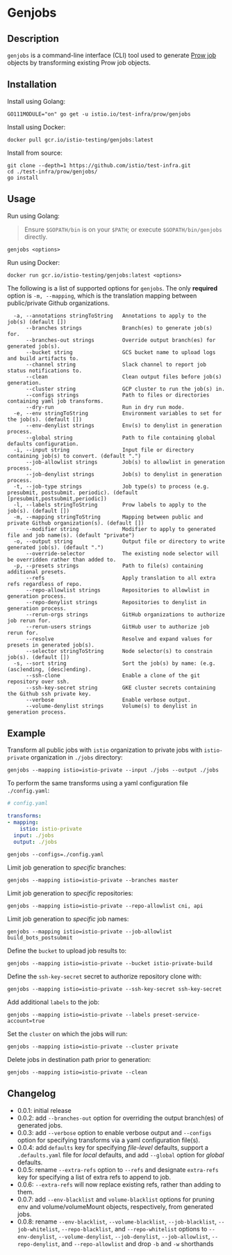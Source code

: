 # Genjobs

## Description

`genjobs` is a command-line interface (CLI) tool used to generate [Prow job](https://github.com/kubernetes/test-infra/blob/master/prow/jobs.md)
objects by transforming existing Prow job objects.

## Installation

Install using Golang:

```shell
GO111MODULE="on" go get -u istio.io/test-infra/prow/genjobs
```

Install using Docker:

```shell
docker pull gcr.io/istio-testing/genjobs:latest
```

Install from source:

```shell
git clone --depth=1 https://github.com/istio/test-infra.git
cd ./test-infra/prow/genjobs/
go install
```

## Usage

Run using Golang:
> Ensure `$GOPATH/bin` is on your `$PATH`; or execute `$GOPATH/bin/genjobs` directly.

```shell
genjobs <options>
```

Run using Docker:

```shell
docker run gcr.io/istio-testing/genjobs:latest <options>
```

The following is a list of supported options for `genjobs`. The only **required** option is `-m, --mapping`, which is the translation mapping between public/private Github organizations.

```console
  -a, --annotations stringToString   Annotations to apply to the job(s) (default [])
      --branches strings             Branch(es) to generate job(s) for.
      --branches-out strings         Override output branch(es) for generated job(s).
      --bucket string                GCS bucket name to upload logs and build artifacts to.
      --channel string               Slack channel to report job status notifications to.
      --clean                        Clean output files before job(s) generation.
      --cluster string               GCP cluster to run the job(s) in.
      --configs strings              Path to files or directories containing yaml job transforms.
      --dry-run                      Run in dry run mode.
  -e, --env stringToString           Environment variables to set for the job(s). (default [])
      --env-denylist strings         Env(s) to denylist in generation process.
      --global string                Path to file containing global defaults configuration.
  -i, --input string                 Input file or directory containing job(s) to convert. (default ".")
      --job-allowlist strings        Job(s) to allowlist in generation process.
      --job-denylist strings         Job(s) to denylist in generation process.
  -t, --job-type strings             Job type(s) to process (e.g. presubmit, postsubmit. periodic). (default [presubmit,postsubmit,periodic])
  -l, --labels stringToString        Prow labels to apply to the job(s). (default [])
  -m, --mapping stringToString       Mapping between public and private Github organization(s). (default [])
      --modifier string              Modifier to apply to generated file and job name(s). (default "private")
  -o, --output string                Output file or directory to write generated job(s). (default ".")
      --override-selector            The existing node selector will be overridden rather than added to.
  -p, --presets strings              Path to file(s) containing additional presets.
      --refs                         Apply translation to all extra refs regardless of repo.
      --repo-allowlist strings       Repositories to allowlist in generation process.
      --repo-denylist strings        Repositories to denylist in generation process.
      --rerun-orgs strings           GitHub organizations to authorize job rerun for.
      --rerun-users strings          GitHub user to authorize job rerun for.
      --resolve                      Resolve and expand values for presets in generated job(s).
      --selector stringToString      Node selector(s) to constrain job(s). (default [])
  -s, --sort string                  Sort the job(s) by name: (e.g. (asc)ending, (desc)ending).
      --ssh-clone                    Enable a clone of the git repository over ssh.
      --ssh-key-secret string        GKE cluster secrets containing the Github ssh private key.
      --verbose                      Enable verbose output.
      --volume-denylist strings      Volume(s) to denylist in generation process.
```

## Example

Transform all public jobs with `istio` organization to private jobs with `istio-private` organization in `./jobs` directory:

```shell
genjobs --mapping istio=istio-private --input ./jobs --output ./jobs
```

To perform the same transforms using a yaml configuration file `./config.yaml`:

```yaml
# config.yaml

transforms:
- mapping:
    istio: istio-private
  input: ./jobs
  output: ./jobs
```

```shell
genjobs --configs=./config.yaml
```

Limit job generation to *specific* branches:

```shell
genjobs --mapping istio=istio-private --branches master
```

Limit job generation to *specific* repositories:

```shell
genjobs --mapping istio=istio-private --repo-allowlist cni, api
```

Limit job generation to *specific* job names:

```shell
genjobs --mapping istio=istio-private --job-allowlist build_bots_postsubmit
```

Define the `bucket` to upload job results to:

```shell
genjobs --mapping istio=istio-private --bucket istio-private-build
```

Define the `ssh-key-secret` secret to authorize repository clone with:

```shell
genjobs --mapping istio=istio-private --ssh-key-secret ssh-key-secret
```

Add additional `labels` to the job:

```shell
genjobs --mapping istio=istio-private --labels preset-service-account=true
```

Set the `cluster` on which the jobs will run:

```shell
genjobs --mapping istio=istio-private --cluster private
```

Delete jobs in destination path prior to generation:

```shell
genjobs --mapping istio=istio-private --clean
```

## Changelog

- 0.0.1: initial release
- 0.0.2: add `--branches-out` option for overriding the output branch(es) of generated jobs.
- 0.0.3: add `--verbose` option to enable verbose output and `--configs` option for specifying transforms via a yaml configuration file(s).
- 0.0.4: add `defaults` key for specifying _file-level_ defaults, support a `.defaults.yaml` file for _local_ defaults, and add `--global` option for _global_ defaults.
- 0.0.5: rename `--extra-refs` option to `--refs` and designate `extra-refs` key for specifying a list of extra refs to append to job.
- 0.0.6: `--extra-refs` will now replace existing refs, rather than adding to them.
- 0.0.7: add `--env-blacklist` and `volume-blacklist` options for pruning env and volume/volumeMount objects, respectively, from generated jobs.
- 0.0.8: rename `--env-blacklist`, `--volume-blacklist`, `--job-blacklist`, `--job-whitelist`, `--repo-blacklist`, and `--repo-whitelist` options to `--env-denylist`, `--volume-denylist`, `--job-denylist`, `--job-allowlist`, `--repo-denylist`, and `--repo-allowlist` and drop `-b` and `-w` shorthands
